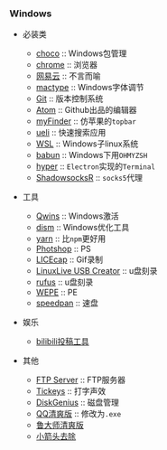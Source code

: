 ### Windows
- 必装类
  - [choco](doc/choco.md) :: Windows包管理
  - [chrome](doc/chrome.md) :: 浏览器
  - [网易云](http://music.163.com) :: 不言而喻
  - [mactype](http://www.mactype.net/) :: Windows字体调节
  - [Git](https://npm.taobao.org/mirrors/git-for-windows/) :: 版本控制系统
  - [Atom](https://atom.io/) :: Github出品的编辑器
  - [myFinder](https://pan.baidu.com/s/1bpdZTBh) :: 仿苹果的`topbar`
  - [ueli](https://electronjs.org/apps/ueli) :: 快速搜索应用
  - [WSL](https://docs.microsoft.com/en-us/windows/wsl/install-win10) :: Windows子linux系统
  - [babun](http://babun.github.io/) :: Windows下用`OHMYZSH`
  - [hyper](https://hyper.is/) :: `Electron`实现的`Terminal`
  - [ShadowsocksR](doc/shadowsocks.md) :: `socks5`代理

- 工具
  - [Qwins](https://files.catbox.moe/jk3t23.rar) :: Windows激活
  - [dism](https://www.chuyu.me/zh-Hans/) :: Windows优化工具
  - [yarn](https://yarnpkg.com/) :: 比`npm`更好用
  - [Photshop](https://files.catbox.moe/9l0r9q.rar) :: PS
  - [LICEcap](https://licecap.en.softonic.com/) :: Gif录制
  - [LinuxLive USB Creator](https://www.linuxliveusb.com/) :: u盘刻录
  - [rufus](http://rufus.akeo.ie/) :: u盘刻录
  - [WEPE](http://www.wepe.com.cn/) :: PE
  - [speedpan](https://www.speedpan.com/) :: 速盘

- 娱乐
  - [bilibili投稿工具](http://bilibili.com)

- 其他
  - [FTP Server](https://files.catbox.moe/ndsuvp.rar) :: FTP服务器
  - [Tickeys](http://www.yingdev.com/projects/tickeys) :: 打字声效
  - [DiskGenius](https://files.catbox.moe/mtt75a.zip) :: 磁盘管理
  - [QQ清爽版](https://files.catbox.moe/po93yj.png) :: 修改为`.exe`
  - [鲁大师清爽版](http://www.geekotg.com/ludashi.html)
  - [小箭头去除](https://files.catbox.moe/9t2q6o.bat)
